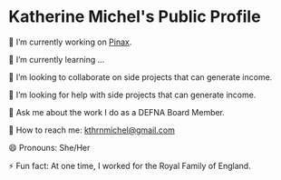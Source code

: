 # Katherine Michel's Public Profile

:telescope: I’m currently working on [Pinax](https://github.com/pinax/).

:seedling: I’m currently learning ...

:dancers: I’m looking to collaborate on side projects that can generate income.

:thinking: I’m looking for help with side projects that can generate income.

:speech_balloon: Ask me about the work I do as a DEFNA Board Member.

:love_letter: How to reach me: kthrnmichel@gmail.com

:smile: Pronouns: She/Her

:zap: Fun fact: At one time, I worked for the Royal Family of England.

